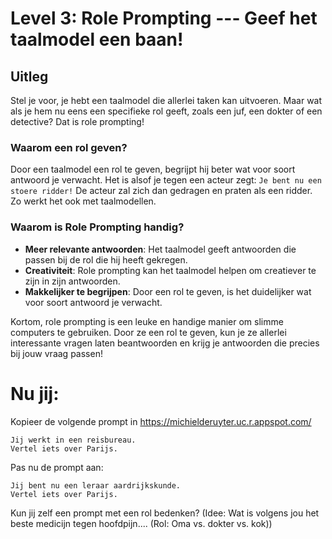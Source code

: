 # Level 3: Role Prompting --- Geef het taalmodel een baan!

## Uitleg
Stel je voor, je hebt een taalmodel die allerlei taken kan uitvoeren. Maar wat als je hem nu eens een specifieke rol geeft, zoals een juf, een dokter of een detective? Dat is role prompting!

### Waarom een rol geven?

Door een taalmodel een rol te geven, begrijpt hij beter wat voor soort antwoord je verwacht. Het is alsof je tegen een acteur zegt: `Je bent nu een stoere ridder!` De acteur zal zich dan gedragen en praten als een ridder. Zo werkt het ook met taalmodellen.

### Waarom is Role Prompting handig?

- **Meer relevante antwoorden**: Het taalmodel geeft antwoorden die passen bij de rol die hij heeft gekregen.
- **Creativiteit**: Role prompting kan het taalmodel helpen om creatiever te zijn in zijn antwoorden.
- **Makkelijker te begrijpen**: Door een rol te geven, is het duidelijker wat voor soort antwoord je verwacht.

Kortom, role prompting is een leuke en handige manier om slimme computers te gebruiken. Door ze een rol te geven, kun je ze allerlei interessante vragen laten beantwoorden en krijg je antwoorden die precies bij jouw vraag passen!

# Nu jij:
Kopieer de volgende prompt in https://michielderuyter.uc.r.appspot.com/

    Jij werkt in een reisbureau. 
    Vertel iets over Parijs.

Pas nu de prompt aan:

    Jij bent nu een leraar aardrijkskunde. 
    Vertel iets over Parijs.

Kun jij zelf een prompt met een rol bedenken?
(Idee: Wat is volgens jou het beste medicijn tegen hoofdpijn.... (Rol: Oma vs. dokter vs. kok))